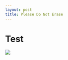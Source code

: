 ```yaml
---
layout: post
title: Please Do Not Erase
---
```


<head>
  <script>
    function googleImage() {
      console.log("googling image")
    }
  </script>
</head>

<div>
  <h1>Test</h1>

  <img src="{{ site.baseurl }}/img/project1/IMG_2142.JPG" onclick="googleImage()" />
</div>
